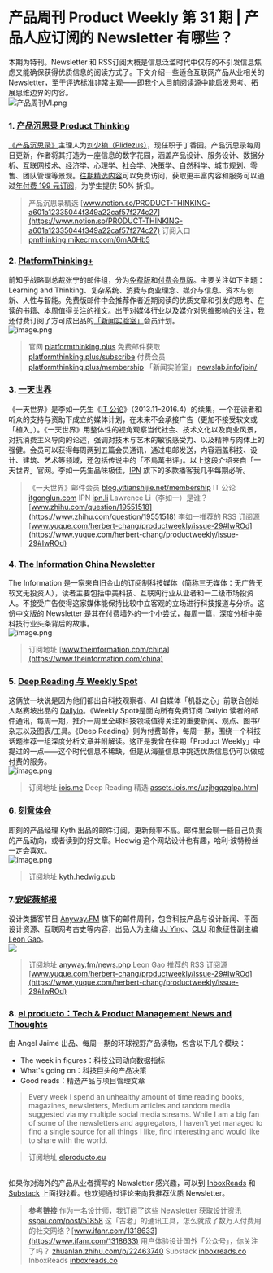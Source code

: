 # 产品周刊 Product Weekly 第 31 期 | 产品人应订阅的 Newsletter 有哪些？

本期为特刊。Newsletter 和 RSS订阅大概是信息泛滥时代中仅存的不引发信息焦虑又能确保获得优质信息的阅读方式了。下文介绍一些适合互联网产品从业相关的 Newsletter，至于评选标准非常主观——即我个人目前阅读源中能启发思考、拓展思维边界的内容。<br />![产品周刊VI.png](https://cdn.nlark.com/yuque/0/2020/png/535404/1589099738670-8f07e464-5b03-47c0-85af-e9640a362128.png#align=left&display=inline&height=720&margin=%5Bobject%20Object%5D&name=%E4%BA%A7%E5%93%81%E5%91%A8%E5%88%8AVI.png&originHeight=720&originWidth=1280&size=12588&status=done&style=none&width=1280)
### 1. [产品沉思录 Product Thinking](https://www.notion.so/PRODUCT-THINKING-a601a12335044f349a22caf57f274c27)
[《产品沉思录》](https://www.notion.so/PRODUCT-THINKING-a601a12335044f349a22caf57f274c27)主理人为[刘少楠（Plidezus）](https://pmthinking.com/about)，现任职于丁香园。产品沉思录每周日更新，作者将其打造为一座信息的数字花园，涵盖产品设计、服务设计、数据分析、互联网技术、经济学、心理学、社会学、决策学、自然科学、城市规划、零售、团队管理等景观。[往期精选内容](https://www.notion.so/PRODUCT-THINKING-a601a12335044f349a22caf57f274c27)可以免费访问，获取更丰富内容和服务可以通过[年付费 199 元订阅](https://pmthinking.mikecrm.com/6mA0Hb5)，为学生提供 50% 折扣。<br />

> 产品沉思录精选 [www.notion.so/PRODUCT-THINKING-a601a12335044f349a22caf57f274c27](https://www.notion.so/PRODUCT-THINKING-a601a12335044f349a22caf57f274c27)
> 订阅入口 [pmthinking.mikecrm.com/6mA0Hb5](https://pmthinking.mikecrm.com/6mA0Hb5)



### 2. [PlatformThinking+](https://platformthinking.plus/)
前知乎战略副总裁张宁的邮件组，分为[免费版](https://platformthinking.plus/subscribe/)和[付费会员版](https://platformthinking.plus/membership/)。主要关注如下主题：Learning and Thinking、复杂系统、消费与商业理念、媒介与信息、资本与创新、人性与智能。免费版邮件中会推荐作者近期阅读的优质文章和引发的思考、在读的书籍、本周值得关注的推文。出于对媒体行业以及媒介对思维影响的关注，我还付费订阅了方可成出品的[「新闻实验室」](http://newslab.info/join/)会员计划。<br />![image.png](https://cdn.nlark.com/yuque/0/2020/png/535404/1599406894224-c438c04e-0780-4dcb-a39f-f2c2027d34ae.png#align=left&display=inline&height=442&margin=%5Bobject%20Object%5D&name=image.png&originHeight=884&originWidth=1031&size=113846&status=done&style=none&width=515.5)
> 官网 [platformthinking.plus](https://platformthinking.plus/)
> 免费邮件获取  [platformthinking.plus/subscribe](https://platformthinking.plus/subscribe/)
> 付费会员 [platformthinking.plus/membership](https://platformthinking.plus/membership/)
> 「新闻实验室」 [newslab.info/join/](http://newslab.info/join/)



### 3. [一天世界](https://blog.yitianshijie.net/membership/)
《一天世界》是李如一先生《[IT 公论](https://itgonglun.com/)》（2013.11–2016.4）的续集，一个在读者和听众的支持与资助下成立的媒体计划，在未来不会承接广告（更加不接受软文或「植入」）。《一天世界》用整体性的视角观察当代社会、技术文化以及商业风景，对抗消费主义导向的论述，强调对技术与艺术的敏锐感受力、以及精神与肉体上的强健。会员可以获得每周两到五篇会员通讯，通过电邮发送，内容涵盖科技、设计、建筑、艺术等领域，还包括传说中的「不鳥萬书评」。以上这段介绍来自「一天世界」官网。李如一先生品味极佳，[IPN](http://ipn.li) 旗下的多款播客我几乎每期必听。<br />

> 《一天世界》邮件会员 [blog.yitianshijie.net/membership](https://blog.yitianshijie.net/membership/)
> IT 公论 [itgonglun.com](https://itgonglun.com/)
> IPN [ipn.li](https://ipn.li/)
> Lawrence Li（李如一）是谁？ [www.zhihu.com/question/19551518](https://www.zhihu.com/question/19551518)
> 李如一推荐的 RSS 订阅源 [www.yuque.com/herbert-chang/productweekly/issue-29#IwROd](https://www.yuque.com/herbert-chang/productweekly/issue-29#IwROd)



### 4. [The Information China Newsletter](https://www.theinformation.com/china)
The Information 是一家来自旧金山的订阅制科技媒体（简称三无媒体：无广告无软文无投资人），读者主要包括中美科技、互联网行业从业者和一二级市场投资人。不接受广告使得这家媒体能保持比较中立客观的立场进行科技报道与分析。这份中文版的 Newsletter 是其在付费墙外的一个小尝试，每周一篇，深度分析中美科技行业头条背后的故事。<br />![image.png](https://cdn.nlark.com/yuque/0/2020/png/535404/1599406790179-cce8850a-6a74-42fb-98ac-5911d7096a4b.png#align=left&display=inline&height=391&margin=%5Bobject%20Object%5D&name=image.png&originHeight=781&originWidth=809&size=322145&status=done&style=none&width=404.5)
> 订阅地址 [www.theinformation.com/china](https://www.theinformation.com/china)



### 5. [Deep Reading 与 Weekly Spot](https://iois.me/)
这俩放一块说是因为他们都出自科技观察者、AI 自媒体「机器之心」前联合创始人赵赛坡出品的 [Dailyio](http://iois.me)。《Weekly Spot》是面向所有免费订阅 Dailyio 读者的邮件通讯，每周一期，推介一周里全球科技领域值得关注的重要新闻、观点、图书/杂志以及图表/工具。《Deep Reading》则为付费邮件，每周一期，围绕一个科技话题推荐一组深度分析文章并附解读。这正是我曾在往期「Product Weekly」中提过的一点——这个时代信息不稀缺，但是从海量信息中挑选优质信息仍可以做成付费的服务。<br />![image.png](https://cdn.nlark.com/yuque/0/2020/png/535404/1599406763869-ae498bda-9cae-484a-8bab-3b3b497a6ab5.png#align=left&display=inline&height=355&margin=%5Bobject%20Object%5D&name=image.png&originHeight=710&originWidth=1012&size=120768&status=done&style=none&width=506)
> 订阅地址 [iois.me](https://iois.me/)
> Deep Reading 精选 [assets.iois.me/uzjhgqzglpa.html](https://assets.iois.me/uzjhgqzglpa.html)



### 6. [刻意体会](https://kyth.hedwig.pub/)
即刻的产品经理 Kyth 出品的邮件订阅，更新频率不高。邮件里会聊一些自己负责的产品动向，或者读到的好文章。Hedwig 这个网站设计也有趣，哈利·波特粉丝一定会喜欢。<br />![image.png](https://cdn.nlark.com/yuque/0/2020/png/535404/1599406694461-2a3ff5f0-a3f9-49cb-a00f-b7a0446f5f56.png#align=left&display=inline&height=392&margin=%5Bobject%20Object%5D&name=image.png&originHeight=783&originWidth=681&size=90570&status=done&style=none&width=340.5)
> 订阅地址 [kyth.hedwig.pub](https://kyth.hedwig.pub/)



### 7.[安妮薇邮报](https://anyway.fm/news.php)
设计类播客节目 [Anyway.FM](https://anyway.fm/) 旗下的邮件周刊，包含科技产品与设计新闻、平面设计资源、互联网考古史等内容，出品人为主编 [JJ Ying](http://iconmoon.com/)、[CLU](https://www.whites.design/) 和象征性副主编 [Leon Gao](http://leongao.com/)。<br />![](https://cdn.nlark.com/yuque/0/2020/jpeg/535404/1599406662172-28c733d4-63b5-4e84-a902-3bc4dec6f9d2.jpeg#align=left&display=inline&height=694&margin=%5Bobject%20Object%5D&originHeight=694&originWidth=1080&size=0&status=done&style=none&width=1080)
> 订阅地址 [anyway.fm/news.php](https://anyway.fm/news.php)
> Leon Gao 推荐的 RSS 订阅源 [www.yuque.com/herbert-chang/productweekly/issue-29#IwROd](https://www.yuque.com/herbert-chang/productweekly/issue-29#IwROd)



### 8. [el producto：Tech & Product Management News and Thoughts](http://elproducto.eu/)
由 Angel Jaime 出品、每周一期的环球视野产品读物，包含以下几个模块：

- The week in figures：科技公司动向数据指标
- What's going on：科技巨头的产品决策
- Good reads：精选产品与项目管理文章



> Every week I spend an unhealthy amount of time reading books, magazines, newsletters, Medium articles and random media suggested via my multiple social media streams. While I am a big fan of some of the newsletters and aggregators, I haven't yet managed to find a single source for all things I like, find interesting and would like to share with the world.
> 

> 订阅地址 [elproducto.eu](http://elproducto.eu/)


<br />如果你对海外的产品从业者撰写的 Newsletter 感兴趣，可以到 [InboxReads](https://inboxreads.co/) 和 [Substack](https://inboxreads.co/) 上面找找看。也欢迎通过评论来向我推荐优质 Newsletter。<br />

> **参考链接**
> 作为一名设计师，我订阅了这些 Newsletter 获取设计资讯 [sspai.com/post/51858](https://sspai.com/post/51858)
> 这「古老」的通讯工具，怎么就成了数万人付费用的社交网络？[www.ifanr.com/1318633](https://www.ifanr.com/1318633)
> 用户体验设计国外「公众号」，你关注了吗？ [zhuanlan.zhihu.com/p/22463740](https://zhuanlan.zhihu.com/p/22463740)
> Substack [inboxreads.co](https://inboxreads.co/)
> InboxReads [inboxreads.co](https://inboxreads.co/)

<br />
